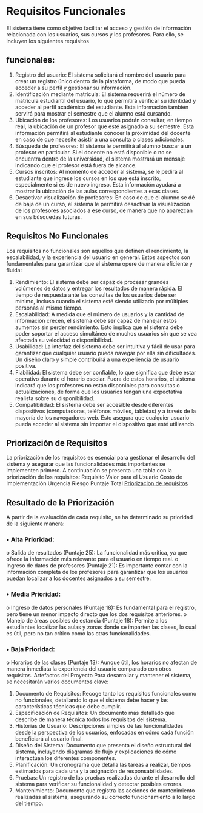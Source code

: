 # Requisitos Funcionales
El sistema tiene como objetivo facilitar el acceso y gestión de información relacionada con los usuarios, sus cursos y los profesores. Para ello, se incluyen los siguientes requisitos 
## funcionales:
1.	Registro del usuario: El sistema solicitará el nombre del usuario para crear un registro único dentro de la plataforma, de modo que pueda acceder a su perfil y gestionar su información.
2.	Identificación mediante matrícula: El sistema requerirá el número de matrícula estudiantil del usuario, lo que permitirá verificar su identidad y acceder al perfil académico del estudiante. Esta información también servirá para mostrar el semestre que el alumno está cursando.
3.	Ubicación de los profesores: Los usuarios podrán consultar, en tiempo real, la ubicación de un profesor que esté asignado a su semestre. Esta información permitirá al estudiante conocer la proximidad del docente en caso de que necesite asistir a una consulta o clases adicionales.
4.	Búsqueda de profesores: El sistema le permitirá al alumno buscar a un profesor en particular. Si el docente no está disponible o no se encuentra dentro de la universidad, el sistema mostrará un mensaje indicando que el profesor está fuera de alcance.
5.	Cursos inscritos: Al momento de acceder al sistema, se le pedirá al estudiante que ingrese los cursos en los que está inscrito, especialmente si es de nuevo ingreso. Esta información ayudará a mostrar la ubicación de las aulas correspondientes a esas clases.
6.	Desactivar visualización de profesores: En caso de que el alumno se dé de baja de un curso, el sistema le permitirá desactivar la visualización de los profesores asociados a ese curso, de manera que no aparezcan en sus búsquedas futuras.
## Requisitos No Funcionales
Los requisitos no funcionales son aquellos que definen el rendimiento, la escalabilidad, y la experiencia del usuario en general. Estos aspectos son fundamentales para garantizar que el sistema opere de manera eficiente y fluida:
1.	Rendimiento: El sistema debe ser capaz de procesar grandes volúmenes de datos y entregar los resultados de manera rápida. El tiempo de respuesta ante las consultas de los usuarios debe ser mínimo, incluso cuando el sistema esté siendo utilizado por múltiples personas al mismo tiempo.
2.	Escalabilidad: A medida que el número de usuarios y la cantidad de información crecen, el sistema debe ser capaz de manejar estos aumentos sin perder rendimiento. Esto implica que el sistema debe poder soportar el acceso simultáneo de muchos usuarios sin que se vea afectada su velocidad o disponibilidad.
3.	Usabilidad: La interfaz del sistema debe ser intuitiva y fácil de usar para garantizar que cualquier usuario pueda navegar por ella sin dificultades. Un diseño claro y simple contribuirá a una experiencia de usuario positiva.
4.	Fiabilidad: El sistema debe ser confiable, lo que significa que debe estar operativo durante el horario escolar. Fuera de estos horarios, el sistema indicará que los profesores no están disponibles para consultas o actualizaciones, de forma que los usuarios tengan una expectativa realista sobre su disponibilidad.
5.	Compatibilidad: El sistema debe ser accesible desde diferentes dispositivos (computadoras, teléfonos móviles, tabletas) y a través de la mayoría de los navegadores web. Esto asegura que cualquier usuario pueda acceder al sistema sin importar el dispositivo que esté utilizando.
## Priorización de Requisitos
La priorización de los requisitos es esencial para gestionar el desarrollo del sistema y asegurar que las funcionalidades más importantes se implementen primero. A continuación se presenta una tabla con la priorización de los requisitos:
Requisito	Valor para el Usuario	Costo de Implementación	Urgencia	Riesgo	Puntaje Total
[Priorizacion de requisitos](https://alumnosuady-my.sharepoint.com/my?id=%2Fpersonal%2Fa24216872%5Falumnos%5Fuady%5Fmx%2FDocuments%2FCaptura%20de%20pantalla%202024%2D11%2D14%20005554%2Epng&parent=%2Fpersonal%2Fa24216872%5Falumnos%5Fuady%5Fmx%2FDocuments)





## Resultado de la Priorización
A partir de la evaluación de cada requisito, se ha determinado su prioridad de la siguiente manera:
### •	Alta Prioridad:
o	Salida de resultados (Puntaje 25): La funcionalidad más crítica, ya que ofrece la información más relevante para el usuario en tiempo real.
o	Ingreso de datos de profesores (Puntaje 21): Es importante contar con la información completa de los profesores para garantizar que los usuarios puedan localizar a los docentes asignados a su semestre.
### •	Media Prioridad:
o	Ingreso de datos personales (Puntaje 18): Es fundamental para el registro, pero tiene un menor impacto directo que los dos requisitos anteriores.
o	Manejo de áreas posibles de estancia (Puntaje 18): Permite a los estudiantes localizar las aulas y zonas donde se imparten las clases, lo cual es útil, pero no tan crítico como las otras funcionalidades.
### •	Baja Prioridad:
o	Horarios de las clases (Puntaje 13): Aunque útil, los horarios no afectan de manera inmediata la experiencia del usuario comparado con otros requisitos.
Artefactos del Proyecto
Para desarrollar y mantener el sistema, se necesitarán varios documentos clave:
1.	Documento de Requisitos: Recoge tanto los requisitos funcionales como no funcionales, detallando lo que el sistema debe hacer y las características técnicas que debe cumplir.
2.	Especificación de Requisitos: Un documento más detallado que describe de manera técnica todos los requisitos del sistema.
3.	Historias de Usuario: Descripciones simples de las funcionalidades desde la perspectiva de los usuarios, enfocadas en cómo cada función beneficiará al usuario final.
4.	Diseño del Sistema: Documento que presenta el diseño estructural del sistema, incluyendo diagramas de flujo y explicaciones de cómo interactúan los diferentes componentes.
5.	Planificación: Un cronograma que detalla las tareas a realizar, tiempos estimados para cada una y la asignación de responsabilidades.
6.	Pruebas: Un registro de las pruebas realizadas durante el desarrollo del sistema para verificar su funcionalidad y detectar posibles errores.
7.	Mantenimiento: Documento que registra las acciones de mantenimiento realizadas al sistema, asegurando su correcto funcionamiento a lo largo del tiempo.


